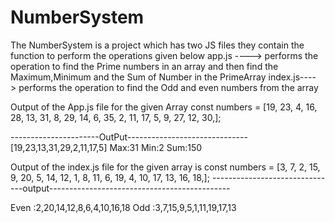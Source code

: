 # NumberSystem
The NumberSystem is a project which has two JS files 
they contain  the function  to perform the operations given below
app.js ----> performs the operation  to find the Prime numbers in an array and then  find the Maximum,Minimum and the Sum of Number in the PrimeArray
index.js----> performs the operation to  find the Odd and even numbers from  the array

Output of the App.js file for the given Array 
const numbers = [19, 23, 4, 16, 28, 13, 31, 8, 29, 14, 6, 35, 2, 11, 17, 5, 9, 27, 12, 30,];

----------------------OutPut------------------------------
[19,23,13,31,29,2,11,17,5]
Max:31
Min:2
Sum:150



Output of the index.js file for the given array is 
const numbers = [3, 7, 2, 15, 9, 20, 5, 14, 12, 1, 8, 11, 6, 19, 4, 10, 17, 13, 16, 18,];
-------------------------------output---------------------------------------------

Even :2,20,14,12,8,6,4,10,16,18
Odd :3,7,15,9,5,1,11,19,17,13
